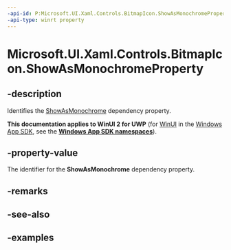 ```yaml
---
-api-id: P:Microsoft.UI.Xaml.Controls.BitmapIcon.ShowAsMonochromeProperty
-api-type: winrt property
---
```


<!-- Property syntax.
public DependencyProperty ShowAsMonochromeProperty { get; }
-->

# Microsoft.UI.Xaml.Controls.BitmapIcon.ShowAsMonochromeProperty

## -description
Identifies the [ShowAsMonochrome](bitmapicon_showasmonochrome.md) dependency property.

**This documentation applies to WinUI 2 for UWP** (for [WinUI](/windows/apps/winui/winui3/) in the [Windows App SDK](/windows/apps/windows-app-sdk/), see the **[Windows App SDK namespaces](/windows/windows-app-sdk/api/winrt/)**).

## -property-value
The identifier for the **ShowAsMonochrome** dependency property.

## -remarks

## -see-also

## -examples

